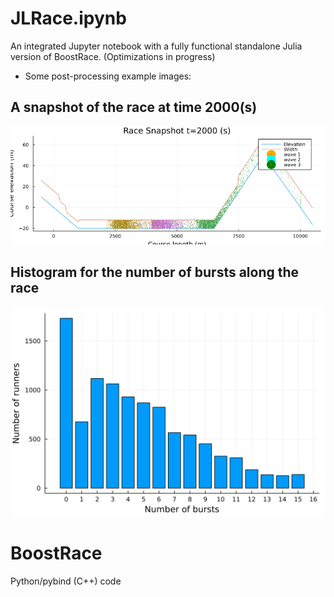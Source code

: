 # JLRace.ipynb
An integrated Jupyter notebook with a fully functional standalone Julia version of BoostRace.
(Optimizations in progress)

- Some post-processing example images:

## A snapshot of the race at time 2000(s)
![Snapshot of the race at 2000s](readme_images/snapshot2000.png?raw=true "Snapshot of the race")


## Histogram for the number of bursts along the race
![Histogram for the number of bursts along the race](readme_images/hist.png?raw=true "Histogram of bursts")

# BoostRace
Python/pybind (C++) code
